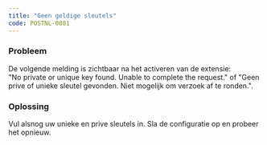 ```yaml
---
title: "Geen geldige sleutels"
code: POSTNL-0081
---
```



<p><h3>Probleem</h3></p><p>De volgende melding is zichtbaar na het activeren van de extensie:<br>"No private or unique key found. Unable to complete the request." of "Geen prive of unieke sleutel gevonden. Niet mogelijk om verzoek af te ronden.".<br><h3>Oplossing</h3></p><p>Vul alsnog uw unieke en prive sleutels in. Sla de configuratie op en probeer het opnieuw.</p>
